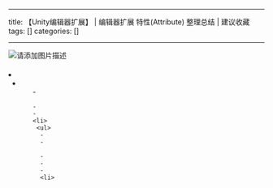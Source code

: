 
--- 
title:  【Unity编辑器扩展】 | 编辑器扩展 特性(Attribute) 整理总结 | 建议收藏 
tags: []
categories: [] 

---
<img src="https://img-blog.csdnimg.cn/4ea0ad75b9c145e5ba7d219b7e425099.png" alt="请添加图片描述">



####  

  <li>
   <ul>
    <li>
     <ul>
      - 
     
    - 
    - 
    <li>
     <ul>
      - 
      - 
     
      - 
      - 
      - 
      <li>
     